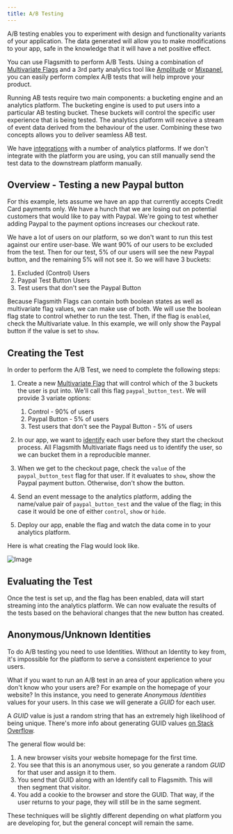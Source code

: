 ```yaml
---
title: A/B Testing
---
```


A/B testing enables you to experiment with design and functionality variants of your application. The data generated
will allow you to make modifications to your app, safe in the knowledge that it will have a net positive effect.

You can use Flagsmith to perform A/B Tests. Using a combination of
[Multivariate Flags](/basic-features/managing-features.md#multi-variate-flags) and a 3rd party analytics tool like
[Amplitude](https://amplitude.com/) or [Mixpanel](https://mixpanel.com/), you can easily perform complex A/B tests that
will help improve your product.

Running AB tests require two main components: a bucketing engine and an analytics platform. The bucketing engine is used
to put users into a particular AB testing bucket. These buckets will control the specific user experience that is being
tested. The analytics platform will receive a stream of event data derived from the behaviour of the user. Combining
these two concepts allows you to deliver seamless AB test.

We have [integrations](integrations/overview.md) with a number of analytics platforms. If we don't integrate with the
platform you are using, you can still manually send the test data to the downstream platform manually.

## Overview - Testing a new Paypal button

For this example, lets assume we have an app that currently accepts Credit Card payments only. We have a hunch that we
are losing out on potential customers that would like to pay with Paypal. We're going to test whether adding Paypal to
the payment options increases our checkout rate.

We have a lot of users on our platform, so we don't want to run this test against our entire user-base. We want 90% of
our users to be excluded from the test. Then for our test, 5% of our users will see the new Paypal button, and the
remaining 5% will not see it. So we will have 3 buckets:

1. Excluded (Control) Users
2. Paypal Test Button Users
3. Test users that don't see the Paypal Button

Because Flagsmith Flags can contain both boolean states as well as multivariate flag values, we can make use of both. We
will use the boolean flag state to control whether to run the test. Then, if the flag is `enabled`, check the
Multivariate value. In this example, we will only show the Paypal button if the value is set to `show`.

## Creating the Test

In order to perform the A/B Test, we need to complete the following steps:

1. Create a new [Multivariate Flag](/basic-features/managing-features.md#multi-variate-flags) that will control which of
   the 3 buckets the user is put into. We'll call this flag `paypal_button_test`. We will provide 3 variate options:

   1. Control - 90% of users
   2. Paypal Button - 5% of users
   3. Test users that don't see the Paypal Button - 5% of users

2. In our app, we want to [identify](/basic-features/managing-identities.md) each user before they start the checkout
   process. All Flagsmith Multivariate flags need us to identify the user, so we can bucket them in a reproducible
   manner.
3. When we get to the checkout page, check the `value` of the `paypal_button_test` flag for that user. If it evaluates
   to `show`, show the Paypal payment button. Otherwise, don't show the button.
4. Send an event message to the analytics platform, adding the name/value pair of `paypal_button_test` and the value of
   the flag; in this case it would be one of either `control`, `show` or `hide`.
5. Deploy our app, enable the flag and watch the data come in to your analytics platform.

Here is what creating the Flag would look like.

![Image](/img/ab-test-paypal-example.png)

## Evaluating the Test

Once the test is set up, and the flag has been enabled, data will start streaming into the analytics platform. We can
now evaluate the results of the tests based on the behavioral changes that the new button has created.

## Anonymous/Unknown Identities

To do A/B testing you need to use Identities. Without an Identity to key from, it's impossible for the platform to serve
a consistent experience to your users.

What if you want to run an A/B test in an area of your application where you don't know who your users are? For example
on the homepage of your website? In this instance, you need to generate _Anonymous Identities_ values for your users. In
this case we will generate a _GUID_ for each user.

A _GUID_ value is just a random string that has an extremely high likelihood of being unique. There's more info about
generating GUID values [on Stack Overflow](https://stackoverflow.com/a/2117523).

The general flow would be:

1. A new browser visits your website homepage for the first time.
2. You see that this is an anonymous user, so you generate a random _GUID_ for that user and assign it to them.
3. You send that GUID along with an Identify call to Flagsmith. This will then segment that visitor.
4. You add a cookie to the browser and store the GUID. That way, if the user returns to your page, they will still be in the
   same segment.

These techniques will be slightly different depending on what platform you are developing for, but the general concept
will remain the same.
